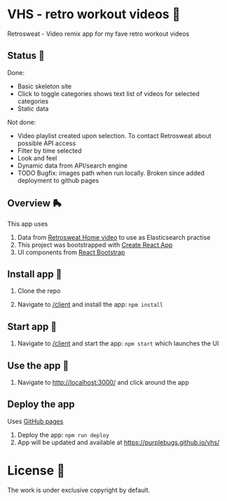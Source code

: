 # VHS - retro workout videos 📼

Retrosweat - Video remix app for my fave retro workout videos

## Status 🚜

Done:

- Basic skeleton site
- Click to toggle categories shows text list of videos for selected categories
- Static data

Not done:

- Video playlist created upon selection. To contact Retrosweat about possible API access
- Filter by time selected
- Look and feel
- Dynamic data from API/search engine
- TODO Bugfix: images path when run locally. Broken since added deployment to github pages

## Overview 🛼

This app uses

1. Data from [Retrosweat Home video](https://www.retrosweathomevideo.com/) to use as Elasticsearch practise
2. This project was bootstrapped with [Create React App](https://github.com/facebook/create-react-app)
3. UI components from [React Bootstrap](https://react-bootstrap.github.io/)

## Install app 🐣

1. Clone the repo

2. Navigate to [/client](./client) and install the app: `npm install`

## Start app 🚀

1. Navigate to [/client](./client) and start the app: `npm start` which launches the UI

## Use the app 🎷

1. Navigate to [http://localhost:3000/](http://localhost:3000/) and click around the app

## Deploy the app

Uses [GitHub pages](https://create-react-app.dev/docs/deployment/#github-pages)

1. Deploy the app: `npm run deploy`
2. App will be updated and available at https://purplebugs.github.io/vhs/

# License 📝

The work is under exclusive copyright by default.

